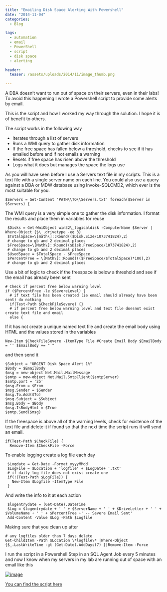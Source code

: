 ```yaml
---
title: "Emailing Disk Space Alerting With Powershell"
date: "2014-11-04" 
categories:
  - Blog

tags:
  - automation
  - email
  - PowerShell
  - script
  - disk space
  - alerting

header:
  teaser: /assets/uploads/2014/11/image_thumb.png

---
```

A DBA doesn’t want to run out of space on their servers, even in their labs! To avoid this happening I wrote a Powershell script to provide some alerts by email.

This is the script and how I worked my way through the solution. I hope it is of benefit to others.

The script works in the following way

*   Iterates through a list of servers
*   Runs a WMI query to gather disk information
*   If the free space has fallen below a threshold, checks to see if it has emailed before and if not emails a warning
*   Resets if free space has risen above the threshold
*   Logs what it does but manages the space the logs use

As you will have seen before I use a Servers text file in my scripts. This is a text file with a single server name on each line. You could also use a query against a DBA or MDW database using Invoke-SQLCMD2, which ever is the most suitable for you.

    $Servers = Get-Content 'PATH\\TO\\Servers.txt' foreach($Server in $Servers) { 

The WMI query is a very simple one to gather the disk information. I format the results and place them in variables for reuse

     $Disks = Get-WmiObject win32\_logicaldisk -ComputerName $Server | Where-Object {$\_.drivetype -eq 3} 
     $TotalSpace=\[math\]::Round(($Disk.Size/1073741824),2) 
     # change to gb and 2 decimal places 
     $FreeSpace=\[Math\]::Round(($Disk.FreeSpace/1073741824),2)
     # change to gb and 2 decimal places 
     $UsedSpace = $TotalSpace - $FreeSpace 
     $PercentFree = \[Math\]::Round((($FreeSpace/$TotalSpace)*100),2)
     # change to gb and 2 decimal places 

Use a bit of logic to check if the freespace is below a threshold and see if the email has already been sent

    # Check if percent free below warning level 
    if ($PercentFree -le $SevereLevel) { 
      # if text file has been created (ie email should already have been sent) do nothing 
      if(Test-Path $CheckFileSevere) {} 
      # if percent free below warning level and text file doesnot exist create text file and email 
      else { 

If it has not create a unique named text file and create the email body using HTML and the values stored in the variables

    New-Item $CheckFileSevere -ItemType File #Create Email Body $EmailBody = '' $EmailBody += " " 

and then send it

    $Subject = "URGENT Disk Space Alert 1%" 
    $Body = $EmailBody 
    $msg = new-object Net.Mail.MailMessage 
    $smtp = new-object Net.Mail.SmtpClient($smtpServer) 
    $smtp.port = '25' 
    $msg.From = $From 
    $msg.Sender = $Sender 
    $msg.To.Add($To) 
    $msg.Subject = $Subject 
    $msg.Body = $Body 
    $msg.IsBodyHtml = $True 
    $smtp.Send($msg) 

If the freespace is above all of the warning levels, check for existence of the text file and delete it if found so that the next time the script runs it will send an email.

    if(Test-Path $CheckFile) { 
      Remove-Item $CheckFile -Force

To enable logging create a log file each day

     $Logdate = Get-Date -Format yyyyMMdd 
     $LogFile = $Location + 'logfile' + $LogDate+ '.txt' 
     # if daily log file does not exist create one 
     if(!(Test-Path $LogFile)) { 
       New-Item $Logfile -ItemType File
     } 

And write the info to it at each action

     $logentrydate = (Get-Date).DateTime 
     $Log = $logentrydate + ' ' + $ServerName + ' ' + $DriveLetter + ' ' + $VolumeName + ' ' + $PercentFree +' -- Severe Email Sent' 
     Add-Content -Value $Log -Path $Logfile

Making sure that you clean up after

    # any logfiles older than 7 days delete 
    Get-ChildItem -Path $Location \*logfile\* |Where-Object {$_.LastWriteTime -gt (Get-Date).AddDays(7) }|Remove-Item -Force 

I run the script in a Powershell Step in an SQL Agent Job every 5 minutes and now I know when my servers in my lab are running out of space with an email like this

[![image](https://blog.robsewell.com/assets/uploads/2014/11/image_thumb.png)](https://blog.robsewell.com/assets/uploads/2014/11/image_thumb.png)

[You can find the script here](https://github.com/SQLDBAWithABeard/OldCodeFromBlog/tree/master/EmailingDiskAlertPost)
